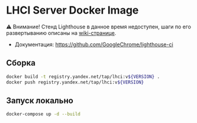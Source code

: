 # LHCI Server Docker Image

⚠️ Внимание! Стенд Lighthouse в данное время недоступен, шаги по его развертыванию описаны на [wiki-странице](https://wiki.yandex-team.ru/tap/projects/tap-lhci-deploy).

- Документация: https://github.com/GoogleChrome/lighthouse-ci

## Сборка

```bash
docker build -t registry.yandex.net/tap/lhci:v${VERSION} .
docker push registry.yandex.net/tap/lhci:v${VERSION}
```

## Запуск локально

```bash
docker-compose up -d --build
```
